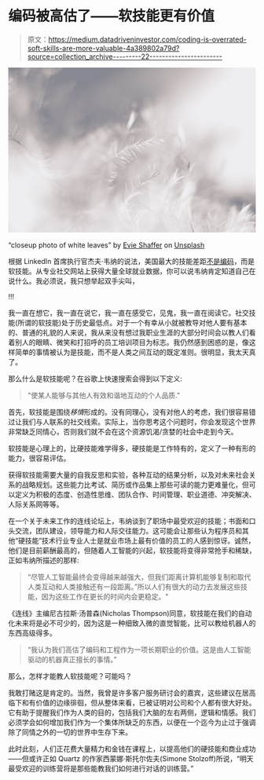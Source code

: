 # 编码被高估了——软技能更有价值

> 原文：<https://medium.datadriveninvestor.com/coding-is-overrated-soft-skills-are-more-valuable-4a389802a79d?source=collection_archive---------22----------------------->

![](img/50ab53aeed1392c6ed6217fa8b0f67d6.png)

“closeup photo of white leaves” by [Evie Shaffer](https://unsplash.com/@evieshaffer?utm_source=medium&utm_medium=referral) on [Unsplash](https://unsplash.com?utm_source=medium&utm_medium=referral)

根据 LinkedIn 首席执行官杰夫·韦纳的说法，美国最大的技能差距[不是编码](https://qz.com/work/1423267/linkedin-ceo-jeff-weiner-the-main-us-skills-gap-is-not-coding/)，而是软技能。从专业社交网站上获得大量全球就业数据，你可以说韦纳肯定知道自己在说什么。我必须说，我只想举起双手尖叫，

!!!

我一直在想它，我一直在说它，我一直在感受它，见鬼，我一直在阅读它。社交技能(所谓的软技能)处于历史最低点。对于一个有幸从小就被教导对他人要有基本的、普通的礼貌的人来说，我从来没有想过我职业生涯的大部分时间会以教人们看着别人的眼睛、微笑和打招呼的员工培训项目为标志。我仍然感到困惑的是，像这样简单的事情被认为是技能，而不是人类之间互动的既定准则。很明显，我太天真了。

那么什么是软技能呢？在谷歌上快速搜索会得到以下定义:

> "使某人能够与其他人有效和谐地互动的个人品质."

首先，软技能是围绕*移情*形成的。没有同理心，没有对他人的考虑，我们很容易错过让我们与人联系的社交线索。实际上，当你思考这个问题时，你会发现这个世界非常缺乏同情心，否则我们就不会在这个资源饥渴/贪婪的社会中走到今天。

软技能是心理上的，比硬技能难学得多，硬技能是工作特有的，定义了一种有形的能力，很容易评估。

获得软技能需要大量的自我反思和实验，各种互动的结果分析，以及对未来社会关系的战略规划。这些能力比考试、简历或作品集上那些可读的能力更难量化，但可以定义为积极的态度、创造性思维、团队合作、时间管理、职业道德、冲突解决、人际关系网等等。

在一个关于未来工作的连线论坛上，韦纳谈到了职场中最受欢迎的技能；书面和口头交流，团队建设，领导能力和人际交往能力。这可能会让那些认为程序员和其他“硬技能”技术行业专业人士是就业市场上最有价值的员工的人感到惊讶。诚然，他们是目前薪酬最高的，但随着人工智能的兴起，软技能将变得非常抢手和稀缺，正如韦纳所描述的那样:

> “尽管人工智能最终会变得越来越强大，但我们距离计算机能够复制和取代人类互动和人类接触还有一段距离。”所以人们有很大的动力去发展这些技能，因为这些工作在更长的时间内会更稳定。"

《连线》主编尼古拉斯·汤普森(Nicholas Thompson)同意，软技能在我们的自动化未来将是必不可少的，因为这是一种细致入微的直觉智能，比可以教给机器人的东西高级得多。

> “我认为我们高估了编码和工程作为一项长期职业的价值。这是由人工智能驱动的机器真正擅长的事情。”

那么，怎样才能教人软技能呢？可能吗？

我敢打赌这是肯定的。当然，我曾是许多客户服务研讨会的嘉宾，这些建议在居高临下和有价值的边缘徘徊，但从整体来看，已被证明对公司和个人都有很大好处。它有助于提醒我们作为人类的目的，包括我们大脑的左右两侧，逻辑和情感。我们必须学会如何增加我们作为一个集体所缺乏的东西，以便在一个迄今为止过于强调除了同情之外的一切的世界中生存下来。

此时此刻，人们正花费大量精力和金钱在课程上，以提高他们的硬技能和商业成功——但或许正如 Quartz 的作家西蒙娜·斯托尔佐夫(Simone Stolzoff)所说，“明天最受欢迎的训练营将是那些能教我们如何进行对话的训练营。”